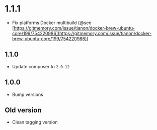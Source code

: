 # 1.1.1
+ Fix platforms Docker multibuild (@see [https://gitmemory.com/issue/tianon/docker-brew-ubuntu-core/199/754220986](https://gitmemory.com/issue/tianon/docker-brew-ubuntu-core/199/754220986))

## 1.1.0
+ Update composer to `2.0.12`

## 1.0.0
+ Bump versions

## Old version
+ Clean tagging version